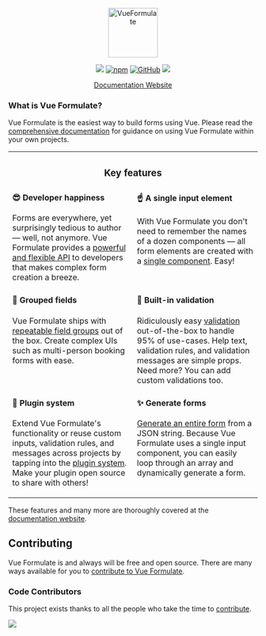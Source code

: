 <p align="center"><a href="https://vueformulate.com" target="_blank" rel="noopener noreferrer"><img width="100" src="https://assets.wearebraid.com/vue-formulate/logo.png" alt="VueFormulate"></a></p>

<p align="center">
  <a href="https://travis-ci.org/wearebraid/vue-formulate"><img src="https://travis-ci.org/wearebraid/vue-formulate.svg?branch=master"></a>
  <a href="https://www.npmjs.com/package/@braid/vue-formulate"><img alt="npm" src="https://img.shields.io/npm/v/@braid/vue-formulate"></a>
  <a href="https://github.com/wearebraid/vue-formulate"><img alt="GitHub" src="https://img.shields.io/github/license/wearebraid/vue-formulate"></a>
  <a href=""><img src="https://img.badgesize.io/wearebraid/vue-formulate/master/dist/formulate.esm.js.svg?compression=gzip&label=gzip"></a>
</p>

<p align="center">
  <a href="https://vueformulate.com">Documentation Website</a>
</p>

### What is Vue Formulate?

Vue Formulate is the easiest way to build forms using Vue. Please read the [comprehensive documentation](https://vueformulate.com) for guidance on using Vue Formulate within your own projects.


<table style="width: 100%;">
	<tr>
		<th colspan="2">
			<h3>Key features</h3>
		</th>
	<tr>
	<tr>
		<td style="width: 50%; vertical-align: top;">
			<h4 style="margin-top: 0.25em">😎 Developer happiness</h4> 
			<p>Forms are everywhere, yet surprisingly tedious to author — well, not anymore. Vue Formulate provides a <a href="https://vueformulate.com/guide/inputs/#all-options">powerful and flexible API</a> to developers that makes complex form creation a breeze.</p>
		</td>
		<td style="width: 50%; vertical-align: top;">
			<h4 style="margin-top: 0.25em;">☝️ A single input element</h4>
			<p>With Vue Formulate you don't need to remember the names of a dozen components — all form elements are created with a <a href="https://vueformulate.com/guide/#inputs">single component</a>. Easy!</p>
		</td>
	</tr>
	<tr>
		<td style="width: 50%; vertical-align: top;">
			<h4 style="margin-top: 0.25em">💪 Grouped fields</h4> 
			<p>Vue Formulate ships with <a href="https://vueformulate.com/guide/inputs/types/group/#repeatable-groups">repeatable field groups</a> out of the box. Create complex UIs such as multi-person booking forms with ease.</p>
		</td>
		<td style="width: 50%; vertical-align: top;">
			<h4 style="margin-top: 0.25em;">🎯 Built-in validation</h4>
			<p>Ridiculously easy <a href="https://vueformulate.com/guide/validation">validation</a> out-of-the-box to handle 95% of use-cases. Help text, validation rules, and validation messages are simple props. Need more? You can add custom validations too.</p>
		</td>
	</tr>
	<tr>
		<td style="width: 50%; vertical-align: top;">
			<h4 style="margin-top: 0.25em">🔌 Plugin system</h4> 
			<p>Extend Vue Formulate's functionality or reuse custom inputs, validation rules, and messages across projects by tapping into the <a href="https://vueformulate.com/guide/plugins/#creating-a-new-plugin">plugin system</a>. Make your plugin open source to share with others!</p>
		</td>
		<td style="width: 50%; vertical-align: top;">
			<h4 style="margin-top: 0.25em;">✨ Generate forms</h4>
			<p><a href="https://vueformulate.com/guide/forms/#generating-forms">Generate an entire form</a> from a JSON string. Because Vue Formulate uses a single input component, you can easily loop through an array and dynamically generate a form.</p>
		</td>
	</tr>
</table>


These features and many more are thoroughly covered at the [documentation website](https://vueformulate.com).


## Contributing
Vue Formulate is and always will be free and open source. There are many ways available for you to [contribute to Vue Formulate](https://vueformulate.com/guide/contributing/).  

### Code Contributors

This project exists thanks to all the people who take the time to [contribute](https://vueformulate.com/guide/contributing/).

<a href="https://github.com/wearebraid/vue-formulate/graphs/contributors"><img src="https://opencollective.com/vue-formulate/contributors.svg?width=890&button=false" /></a>